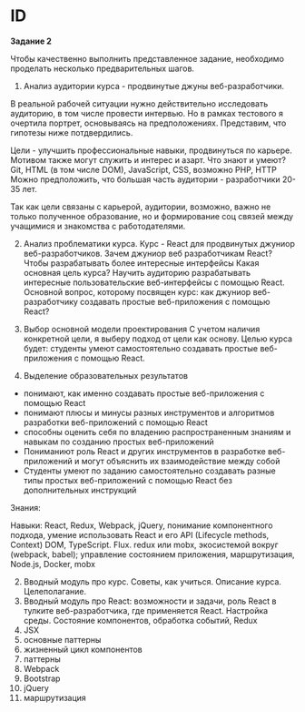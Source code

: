 # ID

**Задание 2**

Чтобы качественно выполнить представленное задание, необходимо проделать несколько предварительных шагов. 

1) Анализ аудитории курса - продвинутые джуны веб-разработчики. 

В реальной рабочей ситуации нужно действительно исследовать аудиторию, в том числе провести интервью. Но в рамках тестового я очертила портрет, основываясь на предположениях. Представим, что гипотезы ниже потдвердились.

Цели - улучшить профессиональные навыки, продвинуться по карьере. Мотивом также могут служить и интерес и азарт.
Что знают и умеют? Git, HTML (в том числе DOM), JavaScript, CSS, возможно PHP, HTTP
Можно предположить, что большая часть аудитории - разработчики 20-35 лет.

Так как цели связаны с карьерой, аудитории, возможно, важно не только полученное образование, но и формирование соц связей между учащимися и знакомства с работодателями.

2) Анализ проблематики курса.
Курс - React для продвинутых джуниор веб-разработчиков.
Зачем джуниор веб разработчикам React? Чтобы разрабатывать более интересные интерфейсы
Какая основная цель курса? Научить аудиторию разрабатывать интересные пользовательские веб-интерфейсы с помощью React.
Основной вопрос, которому посвящен курс: как джуниор веб-разработчику создавать простые веб-приложения с помощью React?

3) Выбор основной модели проектирования
С учетом наличия конкретной цели, я выберу подход от цели как основу.
Целью курса будет: студенты умеют самостоятельно создавать простые веб-приложения с помощью React. 

4) Выделение образовательных результатов

- понимают, как именно создавать простые веб-приложения с помощью React
- понимают плюсы и минусы разных инструментов и алгоритмов разработки веб-приложений с помощью React
- способны оценить себя по владению распространенным знаниям и навыкам по созданию простых веб-приложений
- Пониманиют роль React и других инструментов в разработке веб-приложений и могут объяснить их взаимодействие между собой
- Студенты умеют по заданию самостоятельно создавать разные типы простых веб-приложений с помощью React без дополнительных инструкций


Знания: 
          
Навыки: React, Redux, Webpack, jQuery, понимание компонентного подхода, умение использовать React и его API (Lifecycle methods, Context) DOM, TypeScript. Flux.  redux или mobx, экосистемой вокруг (webpack, babel); управление состоянием приложения, маршрутизация, Node.js, Docker, mobx


2) Вводный модуль про курс. Советы, как учиться. Описание курса. Целеполагание.
3) Вводный модуль про React:  возможности и задачи, роль React в тулките веб-разработчика, где применяется React. Настройка среды. Состояние компонентов, обработка событий, Redux
5) JSX
9) основные паттерны
10) жизненный цикл компонентов
11) паттерны
12) Webpack
13) Bootstrap
14) jQuery
15) маршрутизация





